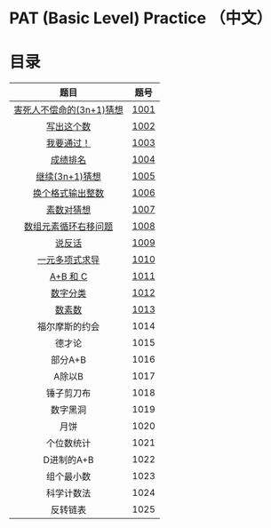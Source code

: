 # PAT (Basic Level) Practice （中文）

# 目录

|                             题目                             |                             题号                             |
| :----------------------------------------------------------: | :----------------------------------------------------------: |
| [害死人不偿命的(3n+1)猜想](https://github.com/wcy21/PAT/blob/master/BASIC_LEVEL_CPP/src/1001.cpp) | [1001](https://pintia.cn/problem-sets/994805260223102976/problems/994805325918486528) |
| [写出这个数](https://github.com/wcy21/PAT/blob/master/BASIC_LEVEL_CPP/src/1002.cpp) | [1002](https://pintia.cn/problem-sets/994805260223102976/problems/994805324509200384) |
| [我要通过！](https://github.com/wcy21/PAT/blob/master/BASIC_LEVEL_CPP/src/1003.cpp) | [1003](https://pintia.cn/problem-sets/994805260223102976/problems/994805323154440192) |
| [成绩排名](https://github.com/wcy21/PAT/blob/master/BASIC_LEVEL_CPP/src/1004.cpp) | [1004](https://pintia.cn/problem-sets/994805260223102976/problems/994805321640296448) |
| [继续(3n+1)猜想](https://github.com/wcy21/PAT/blob/master/BASIC_LEVEL_CPP/src/1005.cpp) | [1005](https://pintia.cn/problem-sets/994805260223102976/problems/994805320306507776) |
| [换个格式输出整数](https://github.com/wcy21/PAT/blob/master/BASIC_LEVEL_CPP/src/1006.cpp) | [1006](https://pintia.cn/problem-sets/994805260223102976/problems/994805318855278592) |
| [素数对猜想](https://github.com/wcy21/PAT/blob/master/BASIC_LEVEL_CPP/src/1007.cpp) | [1007](https://pintia.cn/problem-sets/994805260223102976/problems/994805317546655744) |
| [数组元素循环右移问题](https://github.com/wcy21/PAT/blob/master/BASIC_LEVEL_CPP/src/1008.cpp) | [1008](https://pintia.cn/problem-sets/994805260223102976/problems/994805316250615808) |
| [说反话](https://github.com/wcy21/PAT/blob/master/BASIC_LEVEL_CPP/src/1009.cpp) | [1009](https://pintia.cn/problem-sets/994805260223102976/problems/994805314941992960) |
| [一元多项式求导](https://github.com/wcy21/PAT/blob/master/BASIC_LEVEL_CPP/src/1010.cpp) | [1010](https://pintia.cn/problem-sets/994805260223102976/problems/994805313708867584) |
| [A+B 和 C](https://github.com/wcy21/PAT/blob/master/BASIC_LEVEL_CPP/src/1011.cpp) | [1011](https://pintia.cn/problem-sets/994805260223102976/problems/994805312417021952) |
| [数字分类](https://github.com/wcy21/PAT/blob/master/BASIC_LEVEL_CPP/src/1012.cpp) | [1012](https://pintia.cn/problem-sets/994805260223102976/problems/994805311146147840) |
| [数素数]((https://github.com/wcy21/PAT/blob/master/BASIC_LEVEL_CPP/src/1013.cpp)) | [1013](https://pintia.cn/problem-sets/994805260223102976/problems/994805309963354112) |
|                        福尔摩斯的约会                        |                             1014                             |
|                            德才论                            |                             1015                             |
|                           部分A+B                            |                             1016                             |
|                            A除以B                            |                             1017                             |
|                          锤子剪刀布                          |                             1018                             |
|                           数字黑洞                           |                             1019                             |
|                             月饼                             |                             1020                             |
|                          个位数统计                          |                             1021                             |
|                          D进制的A+B                          |                             1022                             |
|                          组个最小数                          |                             1023                             |
|                          科学计数法                          |                             1024                             |
|                           反转链表                           |                             1025                             |